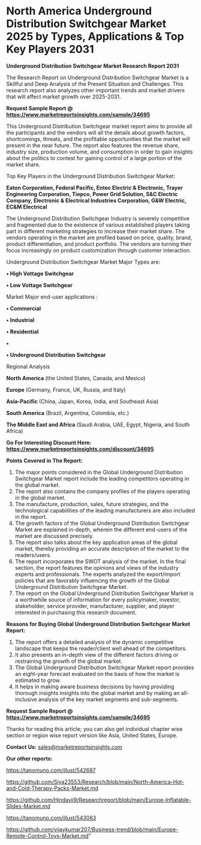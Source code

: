 # North America Underground Distribution Switchgear Market 2025 by Types, Applications & Top Key Players 2031

<strong>Underground Distribution Switchgear Market Research Report 2031</strong>

The Research Report on Underground Distribution Switchgear Market is a Skillful and Deep Analysis of the Present Situation and Challenges. This research report also analyzes other important trends and market drivers that will affect market growth over 2025-2031.

<strong>Request Sample Report @ <a href=https://www.marketreportsinsights.com/sample/34695>https://www.marketreportsinsights.com/sample/34695</a></strong>

This Underground Distribution Switchgear market report aims to provide all the participants and the vendors will all the details about growth factors, shortcomings, threats, and the profitable opportunities that the market will present in the near future. The report also features the revenue share, industry size, production volume, and consumption in order to gain insights about the politics to contest for gaining control of a large portion of the market share.

Top Key Players in the Underground Distribution Switchgear Market:

<strong>Eaton Corporation, Federal Pacific, Entec Electric & Electronic, Trayer Engineering Corporation, Tiepco, Power Grid Solution, S&C Electric Company, Electronic & Electrical Industries Corporation, G&W Electric, EC&M Electrical</strong>

The Underground Distribution Switchgear Industry is severely competitive and fragmented due to the existence of various established players taking part in different marketing strategies to increase their market share. The vendors operating in the market are profiled based on price, quality, brand, product differentiation, and product portfolio. The vendors are turning their focus increasingly on product customization through customer interaction.

Underground Distribution Switchgear Market Major Types are:

<strong>•  High Vottage Switchgear

•  Low Vottage Switchgear</strong>

Market Major end-user applications :

<strong>•  Commercial

•  Industrial

•  Residential

•  

•  Underground Distribution Switchgear</strong>

Regional Analysis

</u><strong><b>North America</b></strong> (the United States, Canada, and Mexico)

<strong><b>Europe </b></strong>(Germany, France, UK, Russia, and Italy)

<strong><b>Asia-Pacific</b></strong> (China, Japan, Korea, India, and Southeast Asia)

<strong><b>South America</b></strong> (Brazil, Argentina, Colombia, etc.)

<strong><b>The Middle East and Africa</b></strong> (Saudi Arabia, UAE, Egypt, Nigeria, and South Africa)

<strong>Go For Interesting Discount Here: <a href=https://www.marketreportsinsights.com/discount/34695>https://www.marketreportsinsights.com/discount/34695</a></strong>

<strong>Points Covered in The Report:</strong>
<ol>
  <li>The major points considered in the Global Underground Distribution Switchgear Market report include the leading competitors operating in the global market.</li>
  <li>The report also contains the company profiles of the players operating in the global market.</li>
  <li>The manufacture, production, sales, future strategies, and the technological capabilities of the leading manufacturers are also included in the report.</li>
  <li>The growth factors of the Global Underground Distribution Switchgear Market are explained in-depth, wherein the different end-users of the market are discussed precisely.</li>
  <li>The report also talks about the key application areas of the global market, thereby providing an accurate description of the market to the readers/users.</li>
  <li>The report incorporates the SWOT analysis of the market. In the final section, the report features the opinions and views of the industry experts and professionals. The experts analyzed the export/import policies that are favorably influencing the growth of the Global Underground Distribution Switchgear Market.</li>
  <li>The report on the Global Underground Distribution Switchgear Market is a worthwhile source of information for every policymaker, investor, stakeholder, service provider, manufacturer, supplier, and player interested in purchasing this research document.</li>
</ol>
<strong>Reasons for Buying Global Underground Distribution Switchgear Market Report:</strong>

<ol>
  <li>The report offers a detailed analysis of the dynamic competitive landscape that keeps the reader/client well ahead of the competitors.</li>
  <li>It also presents an in-depth view of the different factors driving or restraining the growth of the global market.</li>
  <li>The Global Underground Distribution Switchgear Market report provides an eight-year forecast evaluated on the basis of how the market is estimated to grow.</li>
  <li>It helps in making aware business decisions by having providing thorough insights insights into the global market and by making an all-inclusive analysis of the key market segments and sub-segments.</li>
</ol>
<strong>Request Sample Report @ <a href=https://www.marketreportsinsights.com/sample/34695>https://www.marketreportsinsights.com/sample/34695</a></strong>


Thanks for reading this article; you can also get individual chapter wise section or region wise report version like Asia, United States, Europe.

<strong>Contact Us:</strong>
sales@marketreportsinsights.com

<strong>Our other reports:</strong>

<a href=https://tanomuno.com/illust/542687>https://tanomuno.com/illust/542687</a>

<a href=https://github.com/Siya23553/Research/blob/main/North-America-Hot-and-Cold-Therapy-Packs-Market.md>https://github.com/Siya23553/Research/blob/main/North-America-Hot-and-Cold-Therapy-Packs-Market.md</a>

<a href=https://github.com/Hindavii9/Researchreport/blob/main/Europe-Inflatable-Slides-Market.md>https://github.com/Hindavii9/Researchreport/blob/main/Europe-Inflatable-Slides-Market.md</a>

<a href=https://tanomuno.com/illust/543083>https://tanomuno.com/illust/543083</a>

<a href=https://github.com/vijaykumar207/Business-trend/blob/main/Europe-Remote-Control-Toys-Market.md>https://github.com/vijaykumar207/Business-trend/blob/main/Europe-Remote-Control-Toys-Market.md</a>"
